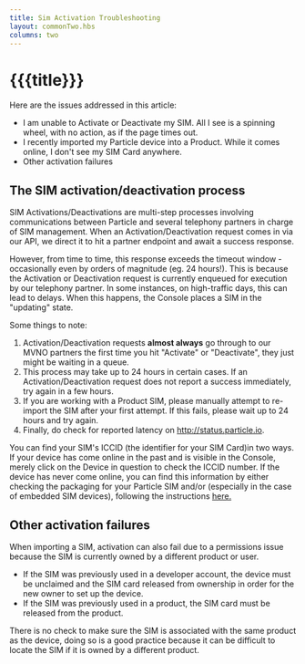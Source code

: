 ```yaml
---
title: Sim Activation Troubleshooting
layout: commonTwo.hbs
columns: two
---
```


# {{{title}}}

Here are the issues addressed in this article:

* I am unable to Activate or Deactivate my SIM. All I see is a spinning wheel, with no action, as if the page times out.
* I recently imported my Particle device into a Product. While it comes online, I don't see my SIM Card anywhere.
* Other activation failures

## The SIM activation/deactivation process

SIM Activations/Deactivations are multi-step processes involving communications between Particle and several telephony partners in charge of SIM management. When an Activation/Deactivation request comes in via our API, we direct it to hit a partner endpoint and await a success response. 

However, from time to time, this response exceeds the timeout window - occasionally even by orders of magnitude (eg. 24 hours!). This is because the Activation or Deactivation request is currently enqueued for execution by our telephony partner. In some instances, on high-traffic days, this can lead to delays. When this happens, the Console places a SIM in the "updating" state.

Some things to note:

1. Activation/Deactivation requests **almost always** go through to our MVNO partners the first time you hit "Activate" or "Deactivate", they just might be waiting in a queue.
2. This process may take up to 24 hours in certain cases. If an Activation/Deactivation request does not report a success immediately, try again in a few hours.
3. If you are working with a Product SIM, please manually attempt to re-import the SIM after your first attempt. If this fails, please wait up to 24 hours and try again.
4. Finally, do check for reported latency on <http://status.particle.io>.

You can find your SIM's ICCID (the identifier for your SIM Card)in two ways. If your device has come online in the past and is visible in the Console, merely click on the Device in question to check the ICCID number. If the device has never come online, you can find this information by either checking the packaging for your Particle SIM and/or (especially in the case of embedded SIM devices), following the instructions [here.](/troubleshooting/guides/device-management/finding-your-device-id/)

## Other activation failures

When importing a SIM, activation can also fail due to a permissions issue because the SIM is currently owned by a different product or user.

- If the SIM was previously used in a developer account, the device must be unclaimed and the SIM card released from ownership in order for the new owner to set up the device.
- If the SIM was previously used in a product, the SIM card must be released from the product.

There is no check to make sure the SIM is associated with the same product as the device, doing so is a good practice because it can be difficult to locate the SIM if it is owned by a different product.
 